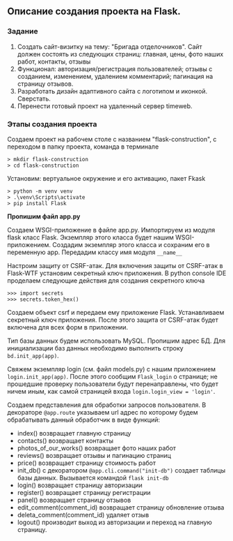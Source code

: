 ## Описание создания проекта на Flask.
### Задание
1. Создать сайт-визитку на тему: "Бригада отделочников". Сайт должен состоять из следующих страниц: главная, цены, фото наших работ, контакты, отзывы
2. Функционал: авторизация/регистрация пользователей; отзывы с созданием, изменением, удалением комментарий; пагинация на страницу отзывов.
3. Разработать дизайн адаптивного сайта с логотипом и иконкой. Сверстать.
4. Перенести готовый проект на удаленный сервер timeweb.
   
### Этапы создания проекта

Создаем проект на рабочем столе с названием "flask-construction", с переходом в папку проекта, команда в терминале

```
> mkdir flask-construction
> cd flask-construction
```

Установим: вертуальное окружение и его активацию, пакет Fkask

```
> python -m venv venv
> .\venv\Scripts\activate
> pip install Flask
```
__Пропишим файл app.py__

Создаем WSGI-приложение в файле app.py. Импортируем из модуля flask класс Flask. Экземпляр этого класса будет нашим WSGI-приложением. Создадим экземпляр этого класса и сохраним его в переменную app. Передадим классу имя модуля ```__name__```

Настроим защиту от CSRF-атак. Для включения защиты от CSRF-атак в Flask-WTF установим секретный ключ приложения. В python console IDE проделаем следующие действия для создания секретного ключа

```
>>> import secrets
>>> secrets.token_hex()
```
Создаем объект csrf и передаем ему приложение Flask. Устанавливаем секретный ключ приложения. После этого защита от CSRF-атак будет включена для всех форм в приложении.

Тип базы данных будем использовать MySQL. Пропишим адрес БД. Для инициализации баз данных необходимо выполнить строку ```bd.init_app(app)```.

Свяжем экземпляр login (см. файл models.py) с нашим приложением ```login.init_app(app)```. После этого сообщим ```Flask_login``` о странице; не прошедшие проверку пользователи будут перенаправлены, что будет ничем иным, как самой страницей входа ```login.login_view = 'login'```.

Создаем представления для обработки запросов пользователя. В декораторе ```@app.route``` указываем url адрес по которому будем обрабатывать данный обработчик в виде функций:
- index() возвращает главную страницу
- contacts() возвращает контакты
- photos_of_our_works() возвращает фото наших работ
- reviews() возвращает отзывы и пагинацию страниц
- price() возвращает страницу стоимость работ
- init_db() с декоратором ```@app.cli.command("init-db")``` создает таблицы базы данных. Вызывается командой ```flask init-db```
- login() возвращает страницу авторизации
- register() возвращает страницу регистрации
- panel() возвращает страницу отзывов
- edit_comment(comment_id) возвращает страницу обновление отзыва
- deleta_comment(comment_id) удаляет отзыв
- logout() производит выход из авторизации и переход на главную страницу.
